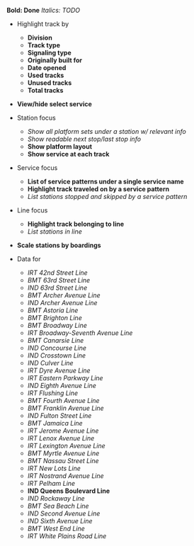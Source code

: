 **Bold: Done**
*Italics: TODO*

- Highlight track by
	- **Division**
	- **Track type**
	- **Signaling type**
	- **Originally built for**
	- **Date opened**
	- **Used tracks**
	- **Unused tracks**
	- **Total tracks**

- **View/hide select service**

- Station focus
	- *Show all platform sets under a station w/ relevant info*
	- *Show readable next stop/last stop info*
	- **Show platform layout**
	- **Show service at each track**

- Service focus
	- **List of service patterns under a single service name**
	- **Highlight track traveled on by a service pattern**
	- *List stations stopped and skipped by a service pattern*

- Line focus
	- **Highlight track belonging to line**
	- *List stations in line*

- **Scale stations by boardings**

- Data for
	- *IRT 42nd Street Line*
	- *BMT 63rd Street Line*
	- *IND 63rd Street Line*
	- *BMT Archer Avenue Line*
	- *IND Archer Avenue Line*
	- *BMT Astoria Line*
	- *BMT Brighton Line*
	- *BMT Broadway Line*
	- *IRT Broadway-Seventh Avenue Line*
	- *BMT Canarsie Line*
	- *IND Concourse Line*
	- *IND Crosstown Line*
	- *IND Culver Line*
	- *IRT Dyre Avenue Line*
	- *IRT Eastern Parkway Line*
	- *IND Eighth Avenue Line*
	- *IRT Flushing Line*
	- *BMT Fourth Avenue Line*
	- *BMT Franklin Avenue Line*
	- *IND Fulton Street Line*
	- *BMT Jamaica Line*
	- *IRT Jerome Avenue Line*
	- *IRT Lenox Avenue Line*
	- *IRT Lexington Avenue Line*
	- *BMT Myrtle Avenue Line*
	- *BMT Nassau Street Line*
	- *IRT New Lots Line*
	- *IRT Nostrand Avenue Line*
	- *IRT Pelham Line*
	- **IND Queens Boulevard Line**
	- *IND Rockaway Line*
	- *BMT Sea Beach Line*
	- *IND Second Avenue Line*
	- *IND Sixth Avenue Line*
	- *BMT West End Line*
	- *IRT White Plains Road Line*
